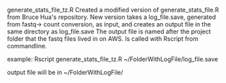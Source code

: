 generate_stats_file_tz.R
Created a modified version of generate_stats_file.R from Bruce Hua's repository.
New version takes a log_file.save, generated from fastq-> count conversion, as input, and creates an output file in the same directory as log_file.save
The output file is named after the project folder that the fastq files lived in on AWS.
Is called with Rscript from commandline.

example:
Rscript generate_stats_file_tz.R ~/FolderWithLogFile/log_file.save

output file will be in ~/FolderWithLogFile/
